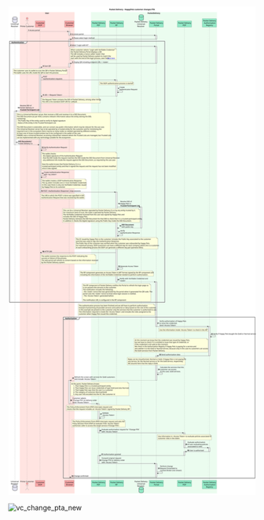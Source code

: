 ![](images/vc_change_pta_new.svg)

![vc_change_pta_new](https://www.plantuml.com/plantuml/png/lLhTSnkt4N_dNu6H7o8f59qcRTfgF9eeafEuJHDMbks7AEC1Zo29qH6u7a3Hp5_VtSN70NSWJVMXVaZius6nsFtjRpzmtndBMxjPr-of-bYjk5gAZutb7vNOZaPMsbgmAQyUXMMtefPFejsn2_OJRvhTL5Z3gesnUYrQvfOQDhs_7etuncgrMS_W-Pz6vb6gXhTypTwA_so4giJt-jFtkfsBzaRNkcMsvSh06qBPqMZEBPzn8zZ9EuNR6Lu_g3jXT0t_E67SiDitjtUZqKn_OkyCRF3YNzBOtPqsOiJW3wyiY3oPjd8js8tNZjOr-2WyOIyMV-NVyczf3UnjPIKRhYmx2MyygBTlVftIod18V73CmkzRlJL-rx3MFulBXPh34Tmvd86ZVL-8sQ8IY-4EFKSygEbhfs2J2O2dxCNVlnP_gxuzGiPTIOGxQIAZSyj0m24_VKInpr1cgblBwzAPw8VdIBejckRsEQQvtjYLRgNXLcg5fri2rDfTGUxrNHGR7Fl5UscaPNOr321_6Axcp8XQL9RLUgaLMmlORpxAW7fnSTM7q9TVNhBhgX86j219ezuR5rT5urrST2j5N5jwTRYdMpkj1MAWKrf6fKVBLcyQXYQ3E9OLsMn4HlxYcltxZbLwBfWqR2vDK_ETcBlpLrmf-FjiHvQAT68r8sAYfswZfjMe-SJ9l8VdKQggwiqSZeGllxlxcUa5_9K9S4MZfK8XtBAjhEj4g1V7jg0lI7ZIZvqQ27_QvZc6VUkiSl8pQRkLeC7xcnCIexGLh9NBbUrBf9_npmTK8nxVMTZamaGh5vBFW95lMZ57AqEeH047WEPDRXW7aqtY2c_2Q3qEUW8xiuhNDTZY5TZAYYioNbn3Hfm9jZ7EMlqTpSvOiKRthRcjLgXLNEjiJsT1PS4xpb4z1u_Xz62BbMW5--stbRMDkNpvShlTJfPQBsingVIQtTGIY0NV-VrtsW2bePbzM1-FwLjddCuIKYrPH0wYwSjWYY8aEhb4cXuB06kGwF4_5Ur2jsimyFJNj_SvjlsXEvZe9yocYSZCNn4X6mnX2H3PehSi2SLDRN3g7Z1aqlnQaXLYHoeZ8QQydBswPlREBN1LIYPW5JhyWth9CuwuQB4gCDQCUZOO2haafKbSBYC6C_0BgIlc1HmSqEuI8Weyx2ZVomMnTqurajKAksaLcEWD0iB_mkw1DjJLlY0Vk2zR1kIbB0Txat4XNM8uzBmsPdoj0P0QNW5MN04uJIOHzP5E0fnSpNaxTnR27m1r5Cqp49fxpG7Jv-i3-nVTYvcTib1OxzP2qkr1JaBMF3-_Rs4zqCKqIRO_GoOzF-_RZKgxxdII7CfPh332XaYGBVnlx9Yz5PM0D_1Lr0JpIkjUn1113BiVRdMrMODtSmfCVs6dcDf1_eTlRiuw_xH0nq-ejbGOo0vpVAOtrZCP5CexfhSAkSCRSnmtyMBWjylux8Asdcvcm6Fids8NcD2B8de5lP-GytSKvtEvb4ZcHYuL1oYAHDPReAUDwScGZWpsMN-qtmXWTF792Y02I3PZiYTIYpy7_7l76gTvQe_jIWBXhu5A8Jz4Yo44KGqu4GWn8hVzNi-o5JW2302YDFY3MvTkE3GBxZZ-a45yv4LK5X-kmU1h-OTtIDmKoKQsQ5oK4smaAXqI5wKTVmXGOOs7LPhIes5AGDwTPnhDvM8Xi7Ln6abXkXDUGuq41PDbMWdd7EXIyXF0-ybHmS8BkToWVbuppz3Uis34jXF_mviFrtUl7NiNWuHJgOScu6nMw-eHcZIGguJTwlOHAvzMP1X1N80iie3YIp4VinbWFFkvWpL00dIMwwOM21juWN8xMioAQgMWkLj2HR01s6BH4bpbZ0qh9XabiPHbpyzJG9wV5zdbHdiQU--Y18NdzMVasur98ZFABP9R-kzBvaMNnHvD-zwBrKfKZoOb0THe4DZ1smSs3QkvZOTAyhRFgAu44wRqIXRlYnOggY5-aftGftm-bwW8l85XNzgGBv4kxM27CGPF33rVP0T6w8Ze5xrDGV-eeC9oXnowdZ93L_nwXARzd6S890II0Pa0JOondwgiydzZC89B0TcGeDSQmblwOe9AM8a5CaZQmcjEskJpvL0EALTg3Brh6gqCb20KHA-Uce_MrHRFHXd9HqgW_VViawqCctMz034MiAW6E1ORZuu7tY1JWJVGbvu_9GgeToIbk7eChvXDObZ010sL64sLW0rbCbmQMhXKKWlloKC7Fg9GzPqkIdsrHzGLUscaRYuCiYiyEDv5M9I1hYvLKiU6-s1NZAOYK3MY8ipv3D0bapApkTQMmekAe1XU3Ws7gZvVyNN3FB8YU6-12CUYqaSL-QhTKr5VN7M3db9DcBZr-7Am5WlR3P3oaj3ddMB6IpDpWJC0qLX409bvSWWdd66DbMHMX3x_9DURDQZo96gYP7ntJBPLVfPnOBkypYa6GUSo8k2Gu1DkwOK5S5MKciqyKa_IgztkVIj0WcsbU4eMTcc04ZGdmoCMA5r5xgHAV3_FJb8-2Aa2rxcajoVJTNavAONtfAa2qUwf5Zo7-XhrKUoEg1DSP7UUMEkPhBCeAa6_rAEwNR9MSi13XxhS73WtdYc739cLlHaS4bjoOtGb2QEz9N6Rc20HTw7nG1STCbGExs4V4nL3eTJ58ANHh6tmirOp3Mrh_upbS6nQ-SGhw8k9h4-3e3EYXHL_GcBeQdBmFS5QSE3RIgyRZ7rNzvgLS9WE8Z84qmAl648q31Z2T92sMmf5yJ_Oik6oPQVutwqqX69pDldScCeXAijGb-od-_if-_ghhzmG7hIoS7mhXXdc6GL2R9TTtUEHx-7X4fAQayDxpPFPkAap67J1PPsKgjbiDcudPdx8xCQ6hLZ0RYkNsg6NH6lXdG8qL0uLQJSPk36j44eZJjUtJKfvxiVe7XNcvVT9bHEO9ztLTrr5kdu62O3ZukRfpi-B_RifGHOg0p1Km9efd8RzuyCzSuT84eVjYnYcZv89l4VB6Sitm82L9XHWxexa3rfSTCClsWRMzMWmMDu5E7WS-X4mD9skYyGnWApmk4y0DTAZH605VnmSqdjbzW_KqKeFAXtu_c_-6exIK13IeETefnMSAOH5pmf6TywoH3SDl2QKwwwYUNf6oIFGxLW5R2SfOg7hMczx8ody8KpztLL0p0i1VX5P8R3fziGclzlkOcQ2IaJvVaKSDlTsqjJlWK0URfPyUOqixKqtd_G6QA_IIBXAjHI0JZ7QRmqQTPl2n2NrOW_E-3UwvXgDFWiAt73Fa1fRJ6el5r99201t4xR50IxI92MnOOIP9CBUG9CjE5sVU53Ga0SMDzhGr2w97v0TWfHwEW3wBkVTLjUYdxZT-5BwtavyuZZcGIKZ2diL23LyEJJ3UAAhKaod2h789bGIzmFwzyC2d05tzM3FttYs3DPu4fpKXKPVn_pLLHo8sBGfSUKLwHbPO3Bgl9xSR4Otz0jAE6Wc4b2nGvU4cHUull6pJJ3DWJkgmRMoeos_KGQ5lE9_KDWqurdwHtbGR_4mkUbwhLP_snWtxrnFtqkIv8-UBsB3uEF82ycJGN-VuO7ZMMLwEZRJ6onjKF2FkfuZZdz1XUhCfaSSwDewHAyrzJm0QAAT3gjT9a3UAnNVtMGVXwCW8KIiFtzedwangXqCWsTmbrr3qLObqn3TbUDoqTU3BhLapPvuBI6MimDqXFX1zEoV9cOMlbtecJL7AW_6p4e5NaE-tWgwWF9pWRrU60EnLHmdUqG7CXqDfHCTryMx-NHsWqrY8uDGDrPih7irnWSSrXje_uw8nNIBeq3Pk-LF-DJP5h-DELWfz6vUxqG3jl5ZZ7UgOyHni2PeYbgEXzx2qMHtdgI7stKk20VDNKDLUy44Ose113OMejvbUF8czTS4Fa1QqXvKGI6JpyPucTZSqqjsm-jgKsEPNCeS4bYj-y0i0WOOBPqvZdFGJFOhiUyJWBka0ZCGU4BrQj25TqY7tmULv9u-jnxxpKVW8lhKO3oe5sd-tTLd-ETFM58D07veBfCj_tgu7CtgoAbZ77UJY3H5Xpwb4W9Pm27gB9FvZPUvwcGQ_DOa0ePcMbcddQt_yyHzs00WMEgM1WZHvwTkmvUeHhxhNoRiMksyRBoD40ehJdI9BqpUtunPBH_JwcDUeexiguhmtGsHENxGw6hr--kZlWPw7QR7Dprv3-hanea3KITOTis3a-axoC-aw1AblCvxZwckPRLZhp5DLtGT1u_m0vPJUFCChIBWUMDDUl7HNUM56LsCSVTEzscGwgVxhi_im_Pk-jaFSbvF2xQ3p8y9ZZx3-7zR0gZEpIYxkQaJSoigIKr8a74BCW0T0fBn1ddBf-k2miJBWTkD-wgAFcnpB4RBB6-NOBj0qQSfJCu-pwq5Ezu63BuE6kP5OpWqKbgwMxXtsiTa9SlVJhCwiJT86TQ7qMWD6bUwIhqRJtPm3E7ZodbVqD0DLM6AziKDbJrHfajoqXmQ583gUsljik4U510JqOq_1Kq5_PwG3R8vA-bzN6qH_VNEP0qIj6UZqN6QHzx9MXJeLBagVmXLmarIu_oWsor-HWIYe0sdUmh2pEM3wW1J8h6z27fEIH1kzXp_ubUt4R1RDoMs6XJ1-U4dou2A7p5HO5raLdghpfxr0U2bFn2D0TersZnfyh-3ls_MzNy1 "vc_change_pta_new")
